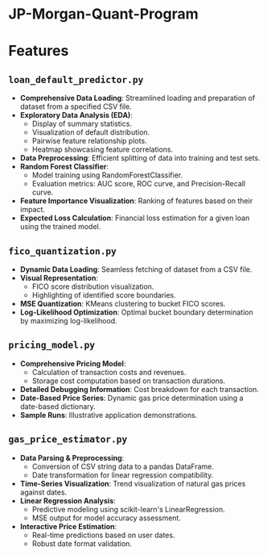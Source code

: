 # JP-Morgan-Quant-Program


# Features

## `loan_default_predictor.py`
- **Comprehensive Data Loading**: Streamlined loading and preparation of dataset from a specified CSV file.
- **Exploratory Data Analysis (EDA)**:
  - Display of summary statistics.
  - Visualization of default distribution.
  - Pairwise feature relationship plots.
  - Heatmap showcasing feature correlations.
- **Data Preprocessing**: Efficient splitting of data into training and test sets.
- **Random Forest Classifier**:
  - Model training using RandomForestClassifier.
  - Evaluation metrics: AUC score, ROC curve, and Precision-Recall curve.
- **Feature Importance Visualization**: Ranking of features based on their impact.
- **Expected Loss Calculation**: Financial loss estimation for a given loan using the trained model.

## `fico_quantization.py`
- **Dynamic Data Loading**: Seamless fetching of dataset from a CSV file.
- **Visual Representation**:
  - FICO score distribution visualization.
  - Highlighting of identified score boundaries.
- **MSE Quantization**: KMeans clustering to bucket FICO scores.
- **Log-Likelihood Optimization**: Optimal bucket boundary determination by maximizing log-likelihood.

## `pricing_model.py`
- **Comprehensive Pricing Model**:
  - Calculation of transaction costs and revenues.
  - Storage cost computation based on transaction durations.
- **Detailed Debugging Information**: Cost breakdown for each transaction.
- **Date-Based Price Series**: Dynamic gas price determination using a date-based dictionary.
- **Sample Runs**: Illustrative application demonstrations.

## `gas_price_estimator.py`
- **Data Parsing & Preprocessing**:
  - Conversion of CSV string data to a pandas DataFrame.
  - Date transformation for linear regression compatibility.
- **Time-Series Visualization**: Trend visualization of natural gas prices against dates.
- **Linear Regression Analysis**:
  - Predictive modeling using scikit-learn's LinearRegression.
  - MSE output for model accuracy assessment.
- **Interactive Price Estimation**:
  - Real-time predictions based on user dates.
  - Robust date format validation.
